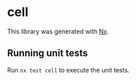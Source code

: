 # cell

This library was generated with [Nx](https://nx.dev).

## Running unit tests

Run `nx test cell` to execute the unit tests.
